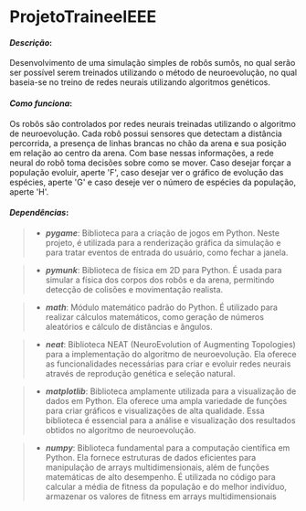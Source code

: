 # __ProjetoTraineeIEEE__
 #### ***Descrição***:
Desenvolvimento de uma simulação simples de robôs sumôs, no qual serão ser possível serem treinados utilizando o método de neuroevolução, no qual baseia-se no treino de redes neurais utilizando algoritmos genéticos.

#### ***Como funciona***:
Os robôs são controlados por redes neurais treinadas utilizando o algoritmo de neuroevolução. Cada robô possui sensores que detectam a distância percorrida, a presença de linhas brancas no chão da arena e sua posição em relação ao centro da arena. Com base nessas informações, a rede neural do robô toma decisões sobre como se mover. Caso desejar forçar a população evoluir, aperte 'F', caso desejar ver o gráfico de evolução das espécies, aperte 'G' e caso deseje ver o número de espécies da população, aperte 'H'.

#### ***Dependências***:
>- ***pygame***: Biblioteca para a criação de jogos em Python. Neste projeto, é utilizada para a renderização gráfica da simulação e para tratar eventos de entrada do usuário, como fechar a janela.

>- ***pymunk***: Biblioteca de física em 2D para Python. É usada para simular a física dos corpos dos robôs e da arena, permitindo detecção de colisões e movimentação realista. 

>- ***math***: Módulo matemático padrão do Python. É utilizado para realizar cálculos matemáticos, como geração de números aleatórios e cálculo de distâncias e ângulos.

>- ***neat***: Biblioteca NEAT (NeuroEvolution of Augmenting Topologies) para a implementação do algoritmo de neuroevolução. Ela oferece as funcionalidades necessárias para criar e evoluir redes neurais através de reprodução genética e seleção natural.

>- ***matplotlib***: Biblioteca amplamente utilizada para a visualização de dados em Python. Ela oferece uma ampla variedade de funções para criar gráficos e visualizações de alta qualidade. Essa biblioteca é essencial para a análise e visualização dos resultados obtidos no algoritmo de neuroevolução.

>- ***numpy***: Biblioteca fundamental para a computação científica em Python. Ela fornece estruturas de dados eficientes para manipulação de arrays multidimensionais, além de funções matemáticas de alto desempenho. É utilizada no código para calcular a média de fitness da população e do melhor indivíduo, armazenar os valores de fitness em arrays multidimensionais